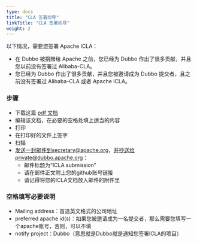 ```yaml
---
type: docs
title: "CLA 签署向导"
linkTitle: "CLA 签署向导"
weight: 2
---
```



以下情况，需要您签署 Apache ICLA：

* 在 Dubbo 被捐赠给 Apache 之前，您已经为 Dubbo 作出了很多贡献，并且您以前没有签署过 Alibaba-CLA。
* 您已经为 Dubbo 作出了很多贡献，并且您被邀请成为 Dubbo 提交者，且之前没有签署过 Alibaba-CLA 或者 Apache ICLA。

### 步骤

* 下载这篇 [pdf 文档](https://www.apache.org/licenses/icla.pdf)
* 编辑该文档，在必要的空格处填上适当的内容
* 打印
* 在打印好的文件上签字
* 扫描
* 发送一封邮件到secretary@apache.org，并抄送给private@dubbo.apache.org：
  * 邮件标题为“ICLA submission”
  * 请在邮件正文附上您的github账号链接
  * 请记得将您的ICLA文档放入邮件的附件里

### 空格填写必要说明

* Mailing address：首选英文格式的公司地址
* preferred apache id(s)：如果您被邀请成为一名提交者，那么需要您填写一个apache账号，否则，可以不填
* notify project：Dubbo（意思就是Dubbo就是通知您签署ICLA的项目）